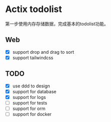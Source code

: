 # Actix todolist

第一步使用内存存储数据，完成基本的todolist功能。

## Web

- [x] support drop and drag to sort
- [x] support tailwindcss

## TODO
- [x] use ddd to design
- [x] support for database
- [x] support for logs
- [ ] support for tests
- [ ] support for orm
- [ ] support for docker